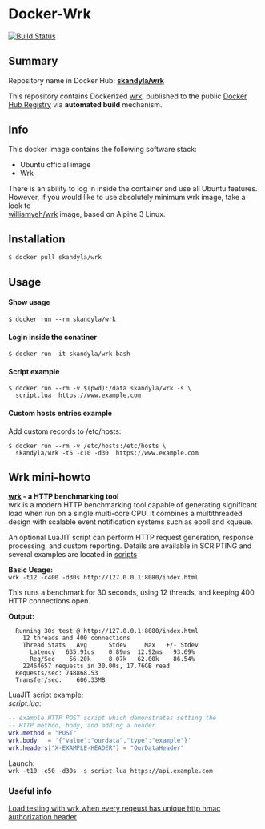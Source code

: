 Docker-Wrk
============

[![Build Status](https://travis-ci.org/skandyla/docker-wrk.svg?branch=master)](https://travis-ci.org/skandyla/docker-wrk)


## Summary

Repository name in Docker Hub: **[skandyla/wrk](https://hub.docker.com/r/skandyla/wrk/)**

This repository contains Dockerized [wrk](https://github.com/wg/wrk), published to the public [Docker Hub Registry](https://registry.hub.docker.com/) via **automated build** mechanism.



## Info

This docker image contains the following software stack:

- Ubuntu official image
- Wrk

There is an ability to log in inside the container and use all Ubuntu features.  
However, if you would like to use absolutely minimum wrk image, take a look to   
[williamyeh/wrk](https://hub.docker.com/r/williamyeh/wrk/) image, based on Alpine 3 Linux.   



## Installation

```
$ docker pull skandyla/wrk
```


## Usage

#### Show usage
```
$ docker run --rm skandyla/wrk
```

#### Login inside the conatiner
```
$ docker run -it skandyla/wrk bash
```

#### Script example
```
$ docker run --rm -v $(pwd):/data skandyla/wrk -s \
  script.lua  https://www.example.com
```

#### Custom hosts entries example
Add custom records to /etc/hosts:    
```
$ docker run --rm -v /etc/hosts:/etc/hosts \
  skandyla/wrk -t5 -c10 -d30  https://www.example.com
```


## Wrk mini-howto

**[wrk](https://github.com/wg/wrk) - a HTTP benchmarking tool**  
  wrk is a modern HTTP benchmarking tool capable of generating significant     
  load when run on a single multi-core CPU. It combines a multithreaded  
  design with scalable event notification systems such as epoll and kqueue.  

  An optional LuaJIT script can perform HTTP request generation, response  
  processing, and custom reporting. Details are available in SCRIPTING and  
  several examples are located in [scripts](https://github.com/wg/wrk/tree/master/scripts)

**Basic Usage:**  
`wrk -t12 -c400 -d30s http://127.0.0.1:8080/index.html`

  This runs a benchmark for 30 seconds, using 12 threads, and keeping
  400 HTTP connections open.

**Output:**  

```
  Running 30s test @ http://127.0.0.1:8080/index.html
    12 threads and 400 connections
    Thread Stats   Avg      Stdev     Max   +/- Stdev
      Latency   635.91us    0.89ms  12.92ms   93.69%
      Req/Sec    56.20k     8.07k   62.00k    86.54%
    22464657 requests in 30.00s, 17.76GB read
  Requests/sec: 748868.53
  Transfer/sec:    606.33MB
```  



LuaJIT script example:  
*script.lua:*  

```lua
-- example HTTP POST script which demonstrates setting the
-- HTTP method, body, and adding a header
wrk.method = "POST"
wrk.body   = '{"value":"ourdata","type":"example"}'
wrk.headers["X-EXAMPLE-HEADER"] = "OurDataHeader"
```  

Launch:  
`wrk -t10 -c50 -d30s -s script.lua https://api.example.com`  



### Useful info
[Load testing with wrk when every reqeust has unique http hmac authorization header](http://www.puremistake.com/3/)  
